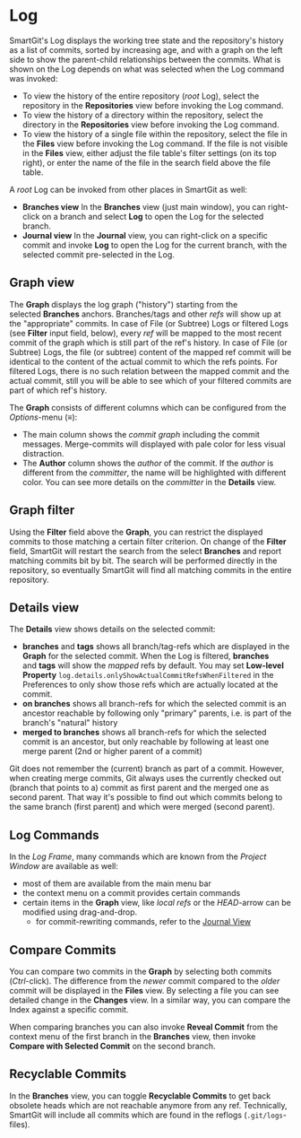 # Log

SmartGit's Log displays the working tree state and the repository's
history as a list of commits, sorted by increasing age, and with a graph
on the left side to show the parent-child relationships between the
commits. What is shown on the Log depends on what was selected when the
Log command was invoked:

-   To view the history of the entire repository (*root* Log), select
    the repository in the **Repositories** view before invoking the Log
    command.
-   To view the history of a directory within the repository, select the
    directory in the **Repositories** view before invoking the Log
    command.
-   To view the history of a single file within the repository, select
    the file in the **Files** view before invoking the Log command. If
    the file is not visible in the **Files** view, either adjust the
    file table's filter settings (on its top right), or enter the name
    of the file in the search field above the file table.

A *root* Log can be invoked from other places in SmartGit as well:

-   **Branches view** In the **Branches** view (just main window), you
    can right-click on a branch and select **Log** to open the Log for
    the selected branch.
-   **Journal view** In the **Journal** view, you can right-click on a
    specific commit and invoke **Log** to open the Log for the current
    branch, with the selected commit pre-selected in the Log.

## Graph view

The **Graph** displays the log graph ("history") starting from the
selected **Branches** anchors. Branches/tags and other *refs* will show
up at the "appropriate" commits. In case of File (or Subtree) Logs or
filtered Logs (see **Filter** input field, below), every *ref* will be
mapped to the most recent commit of the graph which is still part of the
ref's history. In case of File (or Subtree) Logs, the file (or subtree)
content of the mapped ref commit will be identical to the content of the
actual commit to which the refs points. For filtered Logs, there is no
such relation between the mapped commit and the actual commit, still you
will be able to see which of your filtered commits are part of which
ref's history.

The **Graph** consists of different columns which can be configured from
the *Options*-menu (≡):

-   The main column shows the *commit graph* including the commit
    messages. Merge-commits will displayed with pale color for less
    visual distraction.
-   The **Author** column shows the *author* of the commit. If
    the *author* is different from the *committer*, the name will be
    highlighted with different color. You can see more details on the
    *committer* in the **Details** view.

## Graph filter

Using the **Filter** field above the **Graph**, you can restrict the
displayed commits to those matching a certain filter criterion. On
change of the **Filter** field, SmartGit will restart the search from
the select **Branches** and report matching commits bit by bit. The
search will be performed directly in the repository, so eventually
SmartGit will find all matching commits in the entire repository.

## Details view

The **Details** view shows details on the selected commit:

-   **branches** and **tags** shows all branch/tag-refs which are
    displayed in the **Graph** for the selected commit. When the Log is
    filtered, **branches** and **tags** will show the *mapped* refs by
    default. You may set **Low-level
    Property** `log.details.onlyShowActualCommitRefsWhenFiltered` in the
    Preferences to only show those refs which are actually located at
    the commit.
-   **on branches** shows all branch-refs for which the selected commit
    is an ancestor reachable by following only "primary" parents, i.e.
    is part of the branch's "natural" history
-   **merged to branches** shows all branch-refs for which the selected
    commit is an ancestor, but only reachable by following at least one
    merge parent (2nd or higher parent of a commit)



Git does not remember the (current) branch as part of a commit. However,
when creating merge commits, Git always uses the currently checked out
(branch that points to a) commit as first parent and the merged one as
second parent. That way it's possible to find out which commits belong
to the same branch (first parent) and which were merged (second parent).



  

## Log Commands

In the *Log Frame*, many commands which are known from the *Project
Window* are available as well:

-   most of them are available from the main menu bar
-   the context menu on a commit provides certain commands
-   certain items in the **Graph** view, like *local refs* or the
    *HEAD*-arrow can be modified using drag-and-drop.
    -   for commit-rewriting commands, refer to the [Journal View](Journal-View.md)

## Compare Commits

You can compare two commits in the **Graph** by selecting both commits
(*Ctrl*-click). The difference from the *newer* commit compared to the
*older* commit will be displayed in the **Files** view. By selecting a
file you can see detailed change in the **Changes** view. In a similar
way, you can compare the Index against a specific commit.



When comparing branches you can also invoke **Reveal Commit** from the
context menu of the first branch in the **Branches** view, then invoke
**Compare with Selected Commit** on the second branch.



## Recyclable Commits

In the **Branches** view, you can toggle **Recyclable Commits** to get
back obsolete heads which are not reachable anymore from any ref.
Technically, SmartGit will include all commits which are found in the
reflogs (`.git/logs`-files).
